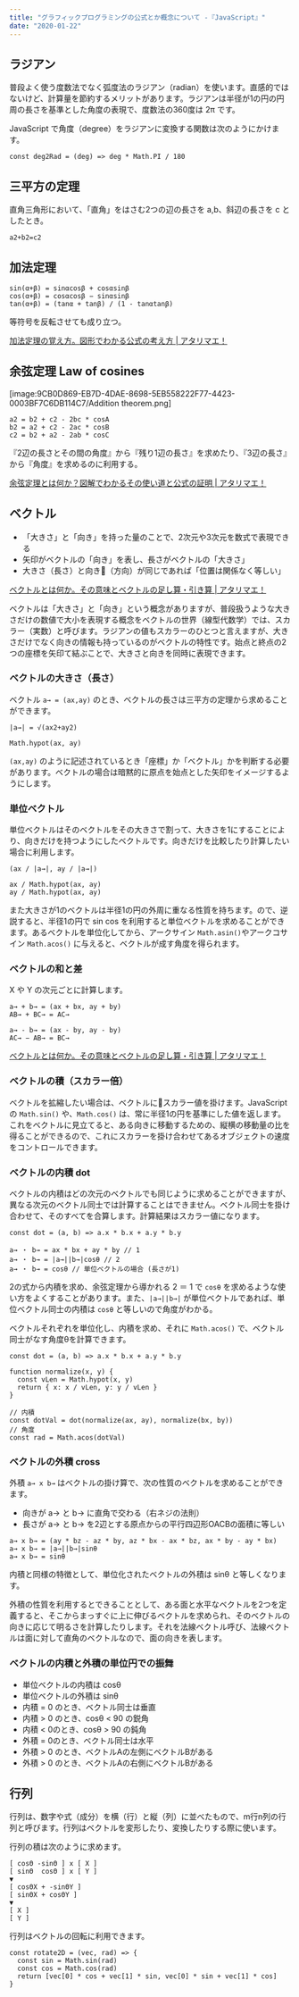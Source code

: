 ```yaml
---
title: "グラフィックプログラミングの公式とか概念について -『JavaScript』"
date: "2020-01-22"
---
```


## ラジアン

普段よく使う度数法でなく弧度法のラジアン（radian）を使います。直感的ではないけど、計算量を節約するメリットがあります。ラジアンは半径が1の円の円周の長さを基準とした角度の表現で、度数法の360度は 2π です。

JavaScript で角度（degree）をラジアンに変換する関数は次のようにかけます。

```
const deg2Rad = (deg) => deg * Math.PI / 180
```

## 三平方の定理

直角三角形において、「直角」をはさむ2つの辺の長さを a,b、斜辺の長さを c としたとき。

```
a2+b2=c2  
```

## 加法定理

```
sin(α+β) = sinαcosβ + cosαsinβ
cos(α+β) = cosαcosβ − sinαsinβ
tan(α+β) = (tanα + tanβ) / (1 - tanαtanβ)
```

等符号を反転させても成り立つ。

[加法定理の覚え方。図形でわかる公式の考え方 | アタリマエ！](https://atarimae.biz/archives/18266)

## 余弦定理 Law of cosines

\[image:9CB0D869-EB7D-4DAE-8698-5EB558222F77-4423-0003BF7C6DB114C7/Addition theorem.png\]

```
a2 = b2 + c2 - 2bc * cosA
b2 = a2 + c2 - 2ac * cosB
c2 = b2 + a2 - 2ab * cosC
```

『2辺の長さとその間の角度』から『残り1辺の長さ』を求めたり、『3辺の長さ』から『角度』を求めるのに利用する。

[余弦定理とは何か？図解でわかるその使い道と公式の証明 | アタリマエ！](https://atarimae.biz/archives/18517)

## ベクトル

- 「大きさ」と「向き」を持った量のことで、2次元や3次元を数式で表現できる
- 矢印がベクトルの「向き」を表し、長さがベクトルの「大きさ」
- 大きさ（長さ）と向き（方向）が同じであれば「位置は関係なく等しい」

[ベクトルとは何か。その意味とベクトルの足し算・引き算 | アタリマエ！](https://atarimae.biz/archives/23558)

ベクトルは「大きさ」と「向き」という概念がありますが、普段扱うような大きさだけの数値で大小を表現する概念をベクトルの世界（線型代数学）では、スカラー（実数）と呼びます。ラジアンの値もスカラーのひとつと言えますが、大きさだけでなく向きの情報も持っているのがベクトルの特性です。始点と終点の2つの座標を矢印て結ぶことで、大きさと向きを同時に表現できます。

### ベクトルの大きさ（長さ）

ベクトル `a→ = (ax,ay)` のとき、ベクトルの長さは三平方の定理から求めることができます。

```
|a→| = √(ax2+ay2)
```

```
Math.hypot(ax, ay)
```

`(ax,ay)` のように記述されているとき「座標」か「ベクトル」かを判断する必要があります。ベクトルの場合は暗黙的に原点を始点とした矢印をイメージするようにします。

### 単位ベクトル

単位ベクトルはそのベクトルをその大きさで割って、大きさを1にすることにより、向きだけを持つようにしたベクトルです。向きだけを比較したり計算したい場合に利用します。

```
(ax / |a→|, ay / |a→|)
```

```
ax / Math.hypot(ax, ay)
ay / Math.hypot(ax, ay)
```

また大きさが1のベクトルは半径1の円の外周に重なる性質を持ちます。ので、逆説すると、半径1の円で sin cos を利用すると単位ベクトルを求めることができます。あるベクトルを単位化してから、アークサイン `Math.asin()`やアークコサイン `Math.acos()` に与えると、ベクトルが成す角度を得られます。

### ベクトルの和と差

X や Y の次元ごとに計算します。

```
a→ + b→ = (ax + bx, ay + by)
AB→ + BC→ = AC→
```

```
a→ - b→ = (ax - by, ay - by)
AC→ − AB→ = BC→
```

[ベクトルとは何か。その意味とベクトルの足し算・引き算 | アタリマエ！](https://atarimae.biz/archives/23558)

### ベクトルの積（スカラー倍）

ベクトルを拡縮したい場合は、ベクトルにスカラー値を掛けます。JavaScript の `Math.sin()` や、`Math.cos()` は、常に半径1の円を基準にした値を返します。これをベクトルに見立てると、ある向きに移動するための、縦横の移動量の比を得ることができるので、これにスカラーを掛け合わせてあるオブジェクトの速度をコントロールできます。

### ベクトルの内積 dot

ベクトルの内積はどの次元のベクトルでも同じように求めることができますが、異なる次元のベクトル同士では計算することはできません。ベクトル同士を掛け合わせて、そのすべてを合算します。計算結果はスカラー値になります。

```
const dot = (a, b) => a.x * b.x + a.y * b.y
```

```
a→ ・ b→ = ax * bx + ay * by // 1
a→ ・ b→ = |a→||b→|cosθ // 2
a→ ・ b→ = cosθ // 単位ベクトルの場合 (長さが1)
```

2の式から内積を求め、余弦定理から導かれる 2 ＝ 1 で `cosθ` を求めるような使い方をよくすることがあります。また、`|a→||b→|` が単位ベクトルであれば、単位ベクトル同士の内積は `cosθ` と等しいので角度がわかる。

ベクトルそれぞれを単位化し、内積を求め、それに `Math.acos()` で、ベクトル同士がなす角度θを計算できます。

```
const dot = (a, b) => a.x * b.x + a.y * b.y

function normalize(x, y) {
  const vLen = Math.hypot(x, y)
  return { x: x / vLen, y: y / vLen }
}

// 内積
const dotVal = dot(normalize(ax, ay), normalize(bx, by))
// 角度
const rad = Math.acos(dotVal)
```

### ベクトルの外積 cross

外積 `a→ x b→` はベクトルの掛け算で、次の性質のベクトルを求めることができます。

- 向きが a→ と b→ に直角で交わる（右ネジの法則）
- 長さが a→ と b→ を2辺とする原点からの平行四辺形OACBの面積に等しい

```
a→ x b→ = (ay * bz - az * by, az * bx - ax * bz, ax * by - ay * bx)
a→ x b→ = |a→||b→|sinθ
a→ x b→ = sinθ
```

内積と同様の特徴として、単位化されたベクトルの外積は sinθ と等しくなります。

外積の性質を利用するとできることとして、ある面と水平なベクトルを2つを定義すると、そこからまっすぐに上に伸びるベクトルを求められ、そのベクトルの向きに応じて明るさを計算したりします。それを法線ベクトル呼び、法線ベクトルは面に対して直角のベクトルなので、面の向きを表します。

### ベクトルの内積と外積の単位円での振舞

- 単位ベクトルの内積は cosθ
- 単位ベクトルの外積は sinθ
- 内積 = 0 のとき、ベクトル同士は垂直
- 内積 > 0 のとき、cosθ < 90 の鋭角
- 内積 < 0のとき、cosθ > 90 の鈍角
- 外積 = 0のとき、ベクトル同士は水平
- 外積 > 0 のとき、ベクトルAの左側にベクトルBがある
- 外積 > 0 のとき、ベクトルAの右側にベクトルBがある

## 行列

行列は、数字や式（成分）を横（行）と縦（列）に並べたもので、m行n列の行列と呼びます。行列はベクトルを変形したり、変換したりする際に使います。

行列の積は次のように求めます。

```
[ cosΘ -sinΘ ] x [ X ]
[ sinΘ  cosΘ ] x [ Y ]
▼
[ cosΘX + -sinΘY ]
[ sinΘX + cosΘY ]
▼
[ X ]
[ Y ]
```

行列はベクトルの回転に利用できます。

```
const rotate2D = (vec, rad) => {
  const sin = Math.sin(rad)
  const cos = Math.cos(rad)
  return [vec[0] * cos + vec[1] * sin, vec[0] * sin + vec[1] * cos]
}
```
